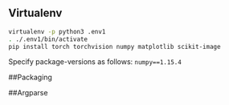 ## Virtualenv
```sh
virtualenv -p python3 .env1
. ./.env1/bin/activate
pip install torch torchvision numpy matplotlib scikit-image
```
Specify package-versions as follows: `numpy==1.15.4`

##Packaging

##Argparse
